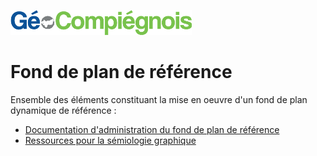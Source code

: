 ![picto](/doc/img/Logo_web-GeoCompiegnois.png)

# Fond de plan de référence

Ensemble des éléments constituant la mise en oeuvre d'un fond de plan dynamique de référence :

- [Documentation d'administration du fond de plan de référence](doc/doc_admin_ref_fondplan.md)
- [Ressources pour la sémiologie graphique](sld/)
